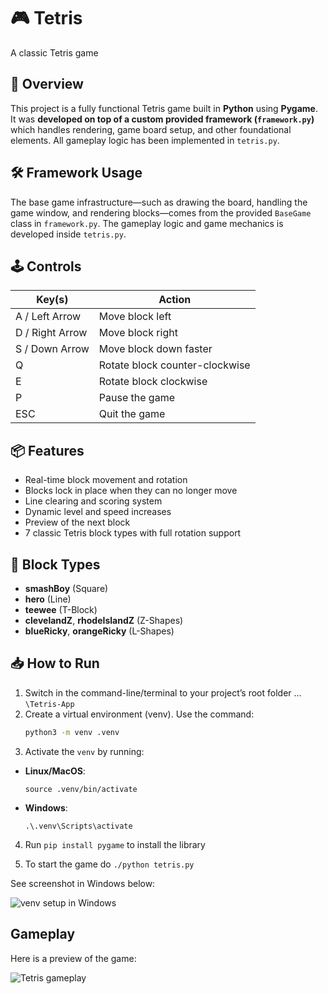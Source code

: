 # 🎮 Tetris 

A classic Tetris game 

## 🚀 Overview

This project is a fully functional Tetris game built in **Python** using **Pygame**.  
It was **developed on top of a custom provided framework (`framework.py`)**  which handles rendering, game board setup, and other foundational elements. All gameplay logic has been implemented in `tetris.py`.

## 🛠️ Framework Usage

The base game infrastructure—such as drawing the board, handling the game window, and rendering blocks—comes from the provided `BaseGame` class in `framework.py`. The gameplay logic and game mechanics is developed inside `tetris.py`.

## 🕹️ Controls

| Key(s)         | Action                        |
|----------------|-------------------------------|
| A / Left Arrow | Move block left               |
| D / Right Arrow| Move block right              |
| S / Down Arrow | Move block down faster        |
| Q              | Rotate block counter-clockwise|
| E              | Rotate block clockwise        |
| P              | Pause the game                |
| ESC            | Quit the game                 |

## 📦 Features

- Real-time block movement and rotation
- Blocks lock in place when they can no longer move
- Line clearing and scoring system
- Dynamic level and speed increases
- Preview of the next block
- 7 classic Tetris block types with full rotation support

## 🧱 Block Types

- **smashBoy** (Square)
- **hero** (Line)
- **teewee** (T-Block)
- **clevelandZ**, **rhodeIslandZ** (Z-Shapes)
- **blueRicky**, **orangeRicky** (L-Shapes)

## 📥 How to Run

1. Switch in the command-line/terminal to your project’s root folder … `\Tetris-App`
2. Create a virtual environment (venv). Use the command:  
   ```bash
   python3 -m venv .venv
3. Activate the `venv` by running:  
- **Linux/MacOS**:  
  ```
  source .venv/bin/activate
  ```
- **Windows**:  
  ```
  .\.venv\Scripts\activate
  ```
4. Run `pip install pygame` to install the library

5. To start the game do `./python tetris.py`

See screenshot in Windows below:

![venv setup in Windows](screenshots/venv_install.png)


## Gameplay

Here is a preview of the game:

![Tetris gameplay](screenshots/image.png)

  
